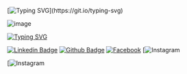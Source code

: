 [![Typing SVG](https://readme-typing-svg.demolab.com?font=Pacifico&size=30&duration=3000&pause=500&color=06161C&width=800&height=80&lines=Ol%C3%A1%2C+Mundo!+%F0%9F%91%8B%F0%9F%98%83;Meu+nome+%C3%A9+Isabel+Cristina+de+Barros;Farmac%C3%AAutica+cl%C3%ADnica+em+transi%C3%A7%C3%A3o+de+carreira;Estudante+de+An%C3%A1lise+e+Desenvolvimento+de+Sistemas;Aprendendo+An%C3%A1lise+de+Dados+na+SoulCode+Academy;Amo+m%C3%BAsica+%F0%9F%92%96%F0%9F%92%96;Estou+aprendendo+a+tocar+piano+e+viol%C3%A3o.)](https://git.io/typing-svg)




![image](https://github.com/IsabelCBarros/IsabelCBarros/assets/100105009/52c22001-09e1-413c-846f-679d1b46dad7)






[![Typing SVG](https://readme-typing-svg.demolab.com?font=Pacifico&size=30&duration=3000&pause=500&color=06161C&width=800&height=80&lines=%09%F0%9F%93%AB+Como+entrar+em+contato+comigo%3A++)](https://git.io/typing-svg)  

[![Linkedin Badge](https://img.shields.io/badge/-LinkedIn-blue?style=flat-square&logo=Linkedin&logoColor=white&link=https://www.linkedin.com/in/isabelcristinadebarros/)](https://www.linkedin.com/in/isabelcristinadebarros/) [![Github Badge](https://img.shields.io/badge/-Github-000?style=flat-square&logo=Github&logoColor=white&link=https://github.com/isabelcbarros)](https://github.com/isabelcbarros) [![Facebook](https://img.shields.io/badge/Facebook-%231877F2.svg?style=flat-square&logo=Facebook&logoColor=white&link=https://www.facebook.com/IsabelCbarros26)](https://www.facebook.com/IsabelCbarros26) [![Instagram](https://img.shields.io/badge/Instagram-%23E4405F.svg?style=flat-square&logo=Instagram&logoColor=white)	

[![Instagram](https://img.shields.io/badge/Instagram-%23E4405F.svg?style=flat-square&logo=Instagram&logoColor=white&link=https://www.instagram.com/isabellcristinabarros/)














